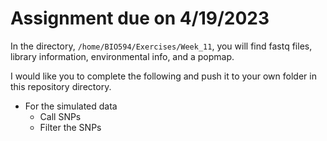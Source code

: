 # Assignment due on 4/19/2023


In the directory, `/home/BIO594/Exercises/Week_11`, you will find fastq files, library information, environmental info, and a popmap.

I would like you to complete the following and push it to your own folder in this repository directory.

* For the simulated data
  * Call SNPs
  * Filter the SNPs
  
